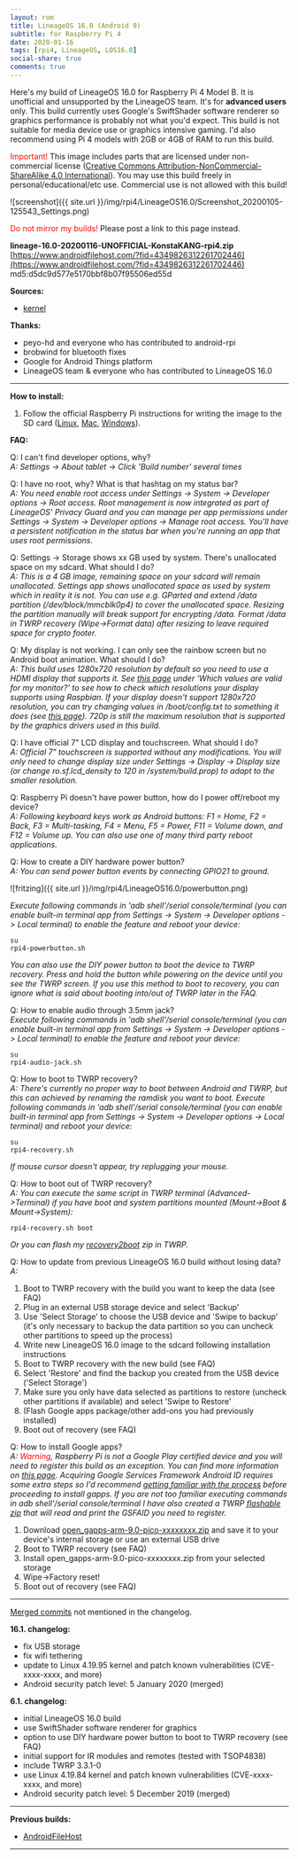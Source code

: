 ```yaml
---
layout: rom
title: LineageOS 16.0 (Android 9)
subtitle: for Raspberry Pi 4
date: 2020-01-16
tags: [rpi4, LineageOS, LOS16.0]
social-share: true
comments: true
---
```


Here's my build of LineageOS 16.0 for Raspberry Pi 4 Model B. It is unofficial and unsupported by the LineageOS team. It's for **advanced users** only. This build currently uses Google's SwiftShader software renderer so graphics performance is probably not what you'd expect. This build is not suitable for media device use or graphics intensive gaming. I'd also recommend using Pi 4 models with 2GB or 4GB of RAM to run this build.

<span style="color:#FF0000;">Important!</span> This image includes parts that are licensed under non-commercial license ([Creative Commons Attribution-NonCommercial-ShareAlike 4.0 International](http://creativecommons.org/licenses/by-nc-sa/4.0/)). You may use this build freely in personal/educational/etc use. Commercial use is not allowed with this build!

![screenshot]({{ site.url }}/img/rpi4/LineageOS16.0/Screenshot_20200105-125543_Settings.png)

<span style="color:#FF0000;">Do not mirror my builds!</span> Please post a link to this page instead.

**lineage-16.0-20200116-UNOFFICIAL-KonstaKANG-rpi4.zip**  
[https://www.androidfilehost.com/?fid=4349826312261702446](https://www.androidfilehost.com/?fid=4349826312261702446)  
md5:d5dc9d577e5170bbf8b07f95506ed55d

**Sources:**

- [kernel](https://github.com/lineage-rpi/android_kernel_brcm_rpi4/tree/lineage-16.0)

**Thanks:**

- peyo-hd and everyone who has contributed to android-rpi
- brobwind for bluetooth fixes
- Google for Android Things platform
- LineageOS team & everyone who has contributed to LineageOS 16.0

----

**How to install:**

1. Follow the official Raspberry Pi instructions for writing the image to the SD card ([Linux](https://www.raspberrypi.org/documentation/installation/installing-images/linux.md), [Mac](https://www.raspberrypi.org/documentation/installation/installing-images/mac.md), [Windows](https://www.raspberrypi.org/documentation/installation/installing-images/windows.md)).

**FAQ:**

Q: I can't find developer options, why?  
*A: Settings -> About tablet -> Click 'Build number' several times*

Q: I have no root, why? What is that hashtag on my status bar?  
*A: You need enable root access under Settings -> System -> Developer options -> Root access. Root management is now integrated as part of LineageOS' Privacy Guard and you can manage per app permissions under Settings -> System -> Developer options -> Manage root access. You'll have a persistent notification in the status bar when you're running an app that uses root permissions.*

Q: Settings -> Storage shows xx GB used by system. There's unallocated space on my sdcard. What should I do?  
*A: This is a 4 GB image, remaining space on your sdcard will remain unallocated. Settings app shows unallocated space as used by system which in reality it is not. You can use e.g. GParted and extend /data partition (/dev/block/mmcblk0p4) to cover the unallocated space. Resizing the partition manually will break support for encrypting /data. Format /data in TWRP recovery (Wipe->Format data) after resizing to leave required space for crypto footer.*

Q: My display is not working. I can only see the rainbow screen but no Android boot animation. What should I do?  
*A: This build uses 1280x720 resolution by default so you need to use a HDMI display that supports it. See [this page](https://www.raspberrypi.org/documentation/configuration/config-txt/video.md) under 'Which values are valid for my monitor?' to see how to check which resolutions your display supports using Raspbian. If your display doesn't support 1280x720 resolution, you can try changing values in /boot/config.txt to something it does (see [this page](https://www.raspberrypi.org/documentation/configuration/config-txt/video.md)). 720p is still the maximum resolution that is supported by the graphics drivers used in this build.*

Q: I have official 7" LCD display and touchscreen. What should I do?  
*A: Official 7" touchscreen is supported without any modifications. You will only need to change display size under Settings -> Display -> Display size (or change ro.sf.lcd_density to 120 in /system/build.prop) to adapt to the smaller resolution.*

Q: Raspberry Pi doesn't have power button, how do I power off/reboot my device?  
*A: Following keyboard keys work as Android buttons: F1 = Home, F2 = Back, F3 = Multi-tasking, F4 = Menu, F5 = Power, F11 = Volume down, and F12 = Volume up. You can also use one of many third party reboot applications.*

Q: How to create a DIY hardware power button?  
*A: You can send power button events by connecting GPIO21 to ground.*

![fritzing]({{ site.url }}/img/rpi4/LineageOS16.0/powerbutton.png)

*Execute following commands in 'adb shell'/serial console/terminal (you can enable built-in terminal app from Settings -> System -> Developer options -> Local terminal) to enable the feature and reboot your device:*

```
su
rpi4-powerbutton.sh
```

*You can also use the DIY power button to boot the device to TWRP recovery. Press and hold the button while powering on the device until you see the TWRP screen. If you use this method to boot to recovery, you can ignore what is said about booting into/out of TWRP later in the FAQ.*

Q: How to enable audio through 3.5mm jack?  
*Execute following commands in 'adb shell'/serial console/terminal (you can enable built-in terminal app from Settings -> System -> Developer options -> Local terminal) to enable the feature and reboot your device:*

```
su
rpi4-audio-jack.sh
```

Q: How to boot to TWRP recovery?  
*A: There's currently no proper way to boot between Android and TWRP, but this can achieved by renaming the ramdisk you want to boot. Execute following commands in 'adb shell'/serial console/terminal (you can enable built-in terminal app from Settings -> System -> Developer options -> Local terminal) and reboot your device:*

```
su
rpi4-recovery.sh
```

*If mouse cursor doesn't appear, try replugging your mouse.*

Q: How to boot out of TWRP recovery?  
*A: You can execute the same script in TWRP terminal (Advanced->Terminal) if you have boot and system partitions mounted (Mount->Boot & Mount->System):*

```
rpi4-recovery.sh boot
```

*Or you can flash my [recovery2boot](https://www.androidfilehost.com/?fid=4349826312261694552) zip in TWRP.*

Q: How to update from previous LineageOS 16.0 build without losing data?  
*A:*

1. Boot to TWRP recovery with the build you want to keep the data (see FAQ)
2. Plug in an external USB storage device and select 'Backup'
3. Use 'Select Storage' to choose the USB device and 'Swipe to backup' (it's only necessary to backup the data partition so you can uncheck other partitions to speed up the process)
4. Write new LineageOS 16.0 image to the sdcard following installation instructions
5. Boot to TWRP recovery with the new build (see FAQ)
6. Select 'Restore' and find the backup you created from the USB device ('Select Storage')
7. Make sure you only have data selected as partitions to restore (uncheck other partitions if available) and select 'Swipe to Restore'
8. (Flash Google apps package/other add-ons you had previously installed)
9. Boot out of recovery (see FAQ)

Q: How to install Google apps?  
*A: <span style="color:#FF0000;">Warning</span>, Raspberry Pi is not a Google Play certified device and you will need to register this build as an exception. You can find more information on [this page](https://lineageos.org/Google-Play-Certification/). Acquiring Google Services Framework Android ID requires some extra steps so I'd recommend [getting familiar with the process](https://www.google.com/android/uncertified/) before proceeding to install gapps. If you are not too familiar executing commands in adb shell'/serial console/terminal I have also created a TWRP [flashable zip](https://www.androidfilehost.com/?fid=4349826312261699299) that will read and print the GSFAID you need to register.*

1. Download [open_gapps-arm-9.0-pico-xxxxxxxx.zip](https://opengapps.org/?arch=arm&api=9.0&variant=pico) and save it to your device's internal storage or use an external USB drive
2. Boot to TWRP recovery (see FAQ)
3. Install open_gapps-arm-9.0-pico-xxxxxxxx.zip from your selected storage
4. Wipe->Factory reset!
5. Boot out of recovery (see FAQ)

----

[Merged commits](https://review.lineageos.org/#/q/status:merged++branch:lineage-16.0+-project:%255E.*device.*+-project:%255E.*kernel.*,n,z) not mentioned in the changelog.

**16.1. changelog:**

- fix USB storage
- fix wifi tethering
- update to Linux 4.19.95 kernel and patch known vulnerabilities (CVE-xxxx-xxxx, and more)
- Android security patch level: 5 January 2020 (merged)

**6.1. changelog:**

- initial LineageOS 16.0 build
- use SwiftShader software renderer for graphics
- option to use DIY hardware power button to boot to TWRP recovery (see FAQ)
- initial support for IR modules and remotes (tested with TSOP4838)
- include TWRP 3.3.1-0
- use Linux 4.19.84 kernel and patch known vulnerabilities (CVE-xxxx-xxxx, and more)
- Android security patch level: 5 December 2019 (merged)

----

**Previous builds:**

- [AndroidFileHost](https://www.androidfilehost.com/?w=files&flid=303982)

----

